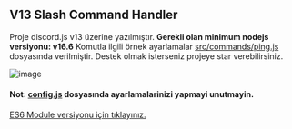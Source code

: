 ## V13 Slash Command Handler
Proje discord.js v13 üzerine yazılmıştır.
**Gerekli olan minimum nodejs versiyonu: v16.6**
Komutla ilgili örnek ayarlamalar [src/commands/ping.js](https://github.com/memte/v13-slash-command-handler/blob/main/src/commands/ping.js) dosyasında verilmiştir.
Destek olmak isterseniz projeye star verebilirsiniz.
 
![image](https://user-images.githubusercontent.com/63320170/175336722-373eaf92-1454-4bce-b97c-e8a629c2628e.png)

#### Not: [config.js](https://github.com/memte/v13-slash-command-handler/blob/main/src/config.js) dosyasında ayarlamalarinizi yapmayi unutmayin.
[ES6 Module versiyonu için tıklayınız.](https://github.com/memte/v13-slash-command-handler/tree/es6)
